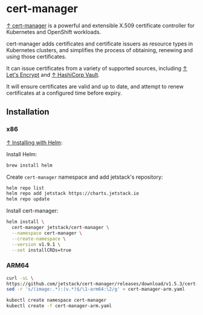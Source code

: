 # cert-manager

[↑ cert-manager](https://cert-manager.io/docs) is a powerful and extensible X.509 certificate controller for Kubernetes and OpenShift workloads.

cert-manager adds certificates and certificate issuers as resource types in Kubernetes clusters, and simplifies the process of obtaining, renewing and using those certificates.

It can issue certificates from a variety of supported sources, including [↑ Let's Encrypt](https://letsencrypt.org) and [↑ HashiCorp Vault](https://www.vaultproject.io).

It will ensure certificates are valid and up to date, and attempt to renew certificates at a configured time before expiry.

## Installation

### x86

[↑ Installing with Helm](https://cert-manager.io/docs/installation/helm):

Install Helm:

```bash
brew install helm
```

Create `cert-manager` namespace and add jetstack's repository:

```bash
helm repo list
helm repo add jetstack https://charts.jetstack.io
helm repo update
```

Install cert-manager:

```bash
helm install \
  cert-manager jetstack/cert-manager \
  --namespace cert-manager \
  --create-namespace \
  --version v1.9.1 \
  --set installCRDs=true
```

### ARM64

```bash
curl -sL \
https://github.com/jetstack/cert-manager/releases/download/v1.5.3/cert-manager.yaml |\
sed -r 's/(image:.*):(v.*)$/\1-arm64:\2/g' > cert-manager-arm.yaml

kubectl create namespace cert-manager
kubectl create -f cert-manager-arm.yaml
```

